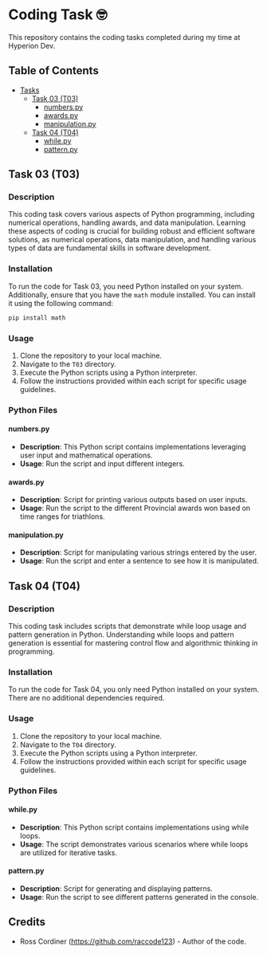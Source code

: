 # Coding Task 🤓

This repository contains the coding tasks completed during my time at Hyperion Dev.

## Table of Contents

- [Tasks](#tasks)
  - [Task 03 (T03)](#task-03-t03)
    - [numbers.py](#numberspy)
    - [awards.py](#awardspy)
    - [manipulation.py](#manipulationpy)
  - [Task 04 (T04)](#task-04-t04)
    - [while.py](#whilepy)
    - [pattern.py](#patternpy)
  
## Task 03 (T03)

### Description
This coding task covers various aspects of Python programming, including numerical operations, handling awards, and data manipulation. Learning these aspects of coding is crucial for building robust and efficient software solutions, as numerical operations, data manipulation, and handling various types of data are fundamental skills in software development.

### Installation
To run the code for Task 03, you need Python installed on your system. Additionally, ensure that you have the `math` module installed. You can install it using the following command:

``` py
pip install math
```

### Usage
1. Clone the repository to your local machine.
2. Navigate to the `T03` directory.
3. Execute the Python scripts using a Python interpreter.
4. Follow the instructions provided within each script for specific usage guidelines.

### Python Files

#### numbers.py
- **Description**: This Python script contains implementations leveraging user input and mathematical operations.
- **Usage**: Run the script and input different integers.

#### awards.py
- **Description**: Script for printing various outputs based on user inputs.
- **Usage**: Run the script to the different Provincial awards won based on time ranges for triathlons.

#### manipulation.py
- **Description**: Script for manipulating various strings entered by the user.
- **Usage**: Run the script and enter a sentence to see how it is manipulated.  

## Task 04 (T04)

### Description
This coding task includes scripts that demonstrate while loop usage and pattern generation in Python. Understanding while loops and pattern generation is essential for mastering control flow and algorithmic thinking in programming.

### Installation
To run the code for Task 04, you only need Python installed on your system. There are no additional dependencies required.

### Usage
1. Clone the repository to your local machine.
2. Navigate to the `T04` directory.
3. Execute the Python scripts using a Python interpreter.
4. Follow the instructions provided within each script for specific usage guidelines.

### Python Files

#### while.py
- **Description**: This Python script contains implementations using while loops.
- **Usage**: The script demonstrates various scenarios where while loops are utilized for iterative tasks.

#### pattern.py
- **Description**: Script for generating and displaying patterns.
- **Usage**: Run the script to see different patterns generated in the console.

## Credits

- Ross Cordiner (https://github.com/raccode123) - Author of the code.


